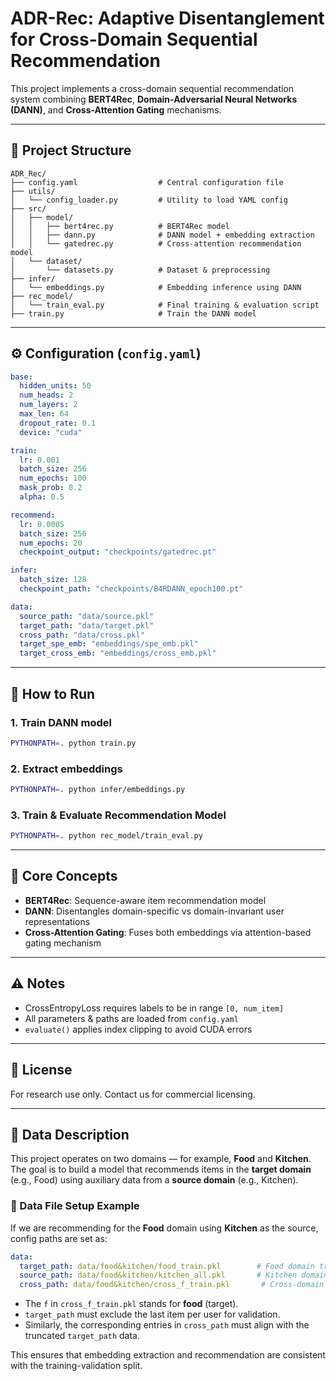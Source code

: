 
# ADR-Rec: Adaptive Disentanglement for Cross-Domain Sequential Recommendation

This project implements a cross-domain sequential recommendation system combining **BERT4Rec**, **Domain-Adversarial Neural Networks (DANN)**, and **Cross-Attention Gating** mechanisms.

---

## 📁 Project Structure

```
ADR_Rec/
├── config.yaml                  # Central configuration file
├── utils/
│   └── config_loader.py         # Utility to load YAML config
├── src/
│   ├── model/
│   │   ├── bert4rec.py          # BERT4Rec model
│   │   ├── dann.py              # DANN model + embedding extraction
│   │   └── gatedrec.py          # Cross-attention recommendation model
│   └── dataset/
│       └── datasets.py          # Dataset & preprocessing
├── infer/
│   └── embeddings.py            # Embedding inference using DANN
├── rec_model/
│   └── train_eval.py            # Final training & evaluation script
├── train.py                     # Train the DANN model
```

---

## ⚙️ Configuration (`config.yaml`)

```yaml
base:
  hidden_units: 50
  num_heads: 2
  num_layers: 2
  max_len: 64
  dropout_rate: 0.1
  device: "cuda"

train:
  lr: 0.001
  batch_size: 256
  num_epochs: 100
  mask_prob: 0.2
  alpha: 0.5

recommend:
  lr: 0.0005
  batch_size: 256
  num_epochs: 20
  checkpoint_output: "checkpoints/gatedrec.pt"

infer:
  batch_size: 128
  checkpoint_path: "checkpoints/B4RDANN_epoch100.pt"

data:
  source_path: "data/source.pkl"
  target_path: "data/target.pkl"
  cross_path: "data/cross.pkl"
  target_spe_emb: "embeddings/spe_emb.pkl"
  target_cross_emb: "embeddings/cross_emb.pkl"
```

---

## 🧪 How to Run

### 1. Train DANN model
```bash
PYTHONPATH=. python train.py
```

### 2. Extract embeddings
```bash
PYTHONPATH=. python infer/embeddings.py
```

### 3. Train & Evaluate Recommendation Model
```bash
PYTHONPATH=. python rec_model/train_eval.py
```

---

## 🧠 Core Concepts

- **BERT4Rec**: Sequence-aware item recommendation model
- **DANN**: Disentangles domain-specific vs domain-invariant user representations
- **Cross-Attention Gating**: Fuses both embeddings via attention-based gating mechanism

---

## ⚠️ Notes

- CrossEntropyLoss requires labels to be in range `[0, num_item]`
- All parameters & paths are loaded from `config.yaml`
- `evaluate()` applies index clipping to avoid CUDA errors

---

## 📄 License
For research use only. Contact us for commercial licensing.

---

## 📂 Data Description

This project operates on two domains — for example, **Food** and **Kitchen**. The goal is to build a model that recommends items in the **target domain** (e.g., Food) using auxiliary data from a **source domain** (e.g., Kitchen).

### 🔗 Data File Setup Example

If we are recommending for the **Food** domain using **Kitchen** as the source, config paths are set as:

```yaml
data:
  target_path: data/food&kitchen/food_train.pkl        # Food domain training data (validation item excluded)
  source_path: data/food&kitchen/kitchen_all.pkl       # Kitchen domain full data
  cross_path: data/food&kitchen/cross_f_train.pkl       # Cross-domain training embeddings (f → food)
```

- The `f` in `cross_f_train.pkl` stands for **food** (target).
- `target_path` must exclude the last item per user for validation.
- Similarly, the corresponding entries in `cross_path` must align with the truncated `target_path` data.

This ensures that embedding extraction and recommendation are consistent with the training-validation split.

